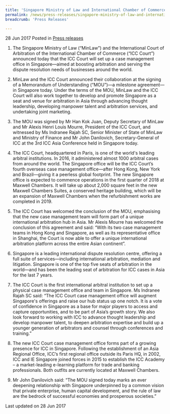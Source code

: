 ```yaml
---
title: 'Singapore Ministry of Law and International Chamber of Commerce sign MOU to boost arbitration'
permalink: /news/press-releases/singapore-ministry-of-law-and-international-chamber-of-commerce-
breadcrumb: 'Press Releases'

---
```



28 Jun 2017 Posted in [Press releases](/news/press-releases)

1. The Singapore Ministry of Law (“MinLaw”) and the International Court of Arbitration of the International Chamber of Commerce (“ICC Court”) announced today that the ICC Court will set up a case management office in Singapore—aimed at boosting arbitration and serving the dispute resolution needs of businesses around the world. 

2. MinLaw and the ICC Court announced their collaboration at the signing of a Memorandum of Understanding (“MOU”)—a milestone agreement—in Singapore today. Under the terms of the MOU, MinLaw and the ICC Court will also work together to develop and promote Singapore as a seat and venue for arbitration in Asia through advancing thought leadership, developing manpower talent and arbitration services, and undertaking joint marketing.

3. The MOU was signed by Mr Han Kok Juan, Deputy Secretary of MinLaw and Mr Alexis Henri Louis Mourre, President of the ICC Court, and witnessed by Ms Indranee Rajah SC, Senior Minister of State of MinLaw and Ministry of Finance and Mr John Danilovich, Secretary-General of ICC at the 3rd ICC Asia Conference held in Singapore today.

4. The ICC Court, headquartered in Paris, is one of the world's leading arbitral institutions. In 2016, it administered almost 1000 arbitral cases from around the world. The Singapore office will be the ICC Court’s fourth overseas case management office—after Hong Kong, New York and Brazil—giving it a peerless global footprint. The new Singapore office is expected to commence operations in the first quarter of 2018 at Maxwell Chambers. It will take up about 2,000 square feet in the new Maxwell Chambers Suites, a conserved heritage building, which will be an expansion of Maxwell Chambers when the refurbishment works are completed in 2019. 

5. The ICC Court has welcomed the conclusion of the MOU, emphasising that the new case management team will form part of a unique international arbitration hub in Asia. Mr Alexis Mourre has welcomed the conclusion of this agreement and said: “With its two case management teams in Hong Kong and Singapore, as well as its representative office in Shanghai, the Court is now able to offer a unique international arbitration platform across the entire Asian continent”.  

6. Singapore is a leading international dispute resolution centre, offering a full suite of services—including international arbitration, mediation and litigation. Singapore is one of the top five seats of arbitration in the world—and has been the leading seat of arbitration for ICC cases in Asia for the last 7 years. 

7. The ICC Court is the first international arbitral institution to set up a physical case management office and team in Singapore. Ms Indranee Rajah SC said: “The ICC Court case management office will augment Singapore's offerings and raise our hub status up one notch. It is a vote of confidence in Singapore as a base for major players to access and capture opportunities, and to be part of Asia’s growth story. We also look forward to working with ICC to advance thought leadership and develop manpower talent, to deepen arbitration expertise and build up a younger generation of arbitrators and counsel through conferences and training.” 

8. The new ICC Court case management office forms part of a growing presence for ICC in Singapore. Following the establishment of an Asia Regional Office, ICC’s first regional office outside its Paris HQ, in 2002, ICC and IE Singapore joined forces in 2015 to establish the ICC Academy – a market-leading e-learning platform for trade and banking professionals. Both outfits are currently located at Maxwell Chambers.

9. Mr John Danilovich said: “The MOU signed today marks an ever deepening relationship with Singapore underpinned by a common vision that private enterprise, human capital development, and the rule of law are the bedrock of successful economies and prosperous societies.”


<p class="right-side-updated">Last updated on 28 Jun 2017</p> 

